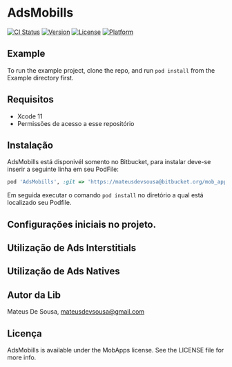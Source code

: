 # AdsMobills

[![CI Status](https://img.shields.io/travis/mateusdesousa/AdsMobills.svg?style=flat)](https://travis-ci.org/mateusdesousa/AdsMobills)
[![Version](https://img.shields.io/cocoapods/v/AdsMobills.svg?style=flat)](https://cocoapods.org/pods/AdsMobills)
[![License](https://img.shields.io/cocoapods/l/AdsMobills.svg?style=flat)](https://cocoapods.org/pods/AdsMobills)
[![Platform](https://img.shields.io/cocoapods/p/AdsMobills.svg?style=flat)](https://cocoapods.org/pods/AdsMobills)

## Example

To run the example project, clone the repo, and run `pod install` from the Example directory first.

## Requisitos
- Xcode 11
- Permissões de acesso a esse repositório

## Instalação

AdsMobills está disponivél somento no Bitbucket, para instalar deve-se inserir a seguinte linha em seu PodFile:

```ruby
pod 'AdsMobills', :git => 'https://mateusdevsousa@bitbucket.org/mob_apps/ad-manager-ios.git'
```

Em seguida executar o comando `pod install` no diretório a qual está localizado seu Podfile. 


## Configurações iniciais no projeto.


## Utilização de Ads Interstitials


## Utilização de Ads Natives


## Autor da Lib

Mateus De Sousa, mateusdevsousa@gmail.com

## Licença

AdsMobills is available under the MobApps license. See the LICENSE file for more info.

